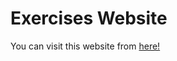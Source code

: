 # Exercises Website

You can visit this website from [here!](https://exercises-website-6h9lamjp8-arshiash80.vercel.app/)
